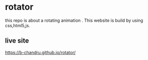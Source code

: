 # rotator 
this repo is about a rotating animation .
This website is build by using css,html5,js.
## live site 
https://b-chandru.github.io/rotator/
